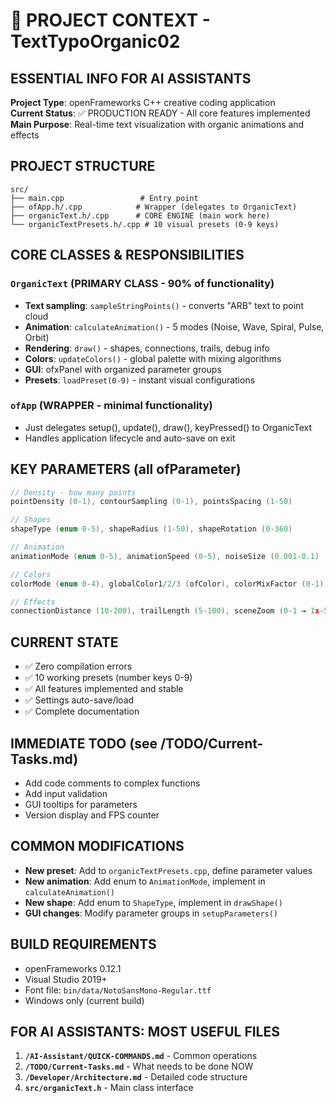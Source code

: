 # 🤖 PROJECT CONTEXT - TextTypoOrganic02

## ESSENTIAL INFO FOR AI ASSISTANTS

**Project Type**: openFrameworks C++ creative coding application  
**Current Status**: ✅ PRODUCTION READY - All core features implemented  
**Main Purpose**: Real-time text visualization with organic animations and effects  

## PROJECT STRUCTURE
```
src/
├── main.cpp                 # Entry point
├── ofApp.h/.cpp            # Wrapper (delegates to OrganicText)
├── organicText.h/.cpp      # CORE ENGINE (main work here)
└── organicTextPresets.h/.cpp # 10 visual presets (0-9 keys)
```

## CORE CLASSES & RESPONSIBILITIES

### `OrganicText` (PRIMARY CLASS - 90% of functionality)
- **Text sampling**: `sampleStringPoints()` - converts "ARB" text to point cloud
- **Animation**: `calculateAnimation()` - 5 modes (Noise, Wave, Spiral, Pulse, Orbit)  
- **Rendering**: `draw()` - shapes, connections, trails, debug info
- **Colors**: `updateColors()` - global palette with mixing algorithms
- **GUI**: ofxPanel with organized parameter groups
- **Presets**: `loadPreset(0-9)` - instant visual configurations

### `ofApp` (WRAPPER - minimal functionality)
- Just delegates setup(), update(), draw(), keyPressed() to OrganicText
- Handles application lifecycle and auto-save on exit

## KEY PARAMETERS (all ofParameter<T>)
```cpp
// Density - how many points
pointDensity (0-1), contourSampling (0-1), pointsSpacing (1-50)

// Shapes  
shapeType (enum 0-5), shapeRadius (1-50), shapeRotation (0-360)

// Animation
animationMode (enum 0-5), animationSpeed (0-5), noiseSize (0.001-0.1)

// Colors
colorMode (enum 0-4), globalColor1/2/3 (ofColor), colorMixFactor (0-1)

// Effects
connectionDistance (10-200), trailLength (5-100), sceneZoom (0-1 → 1x-5x)
```

## CURRENT STATE
- ✅ Zero compilation errors
- ✅ 10 working presets (number keys 0-9)
- ✅ All features implemented and stable
- ✅ Settings auto-save/load
- ✅ Complete documentation

## IMMEDIATE TODO (see /TODO/Current-Tasks.md)
- Add code comments to complex functions
- Add input validation  
- GUI tooltips for parameters
- Version display and FPS counter

## COMMON MODIFICATIONS
- **New preset**: Add to `organicTextPresets.cpp`, define parameter values
- **New animation**: Add enum to `AnimationMode`, implement in `calculateAnimation()`
- **New shape**: Add enum to `ShapeType`, implement in `drawShape()`
- **GUI changes**: Modify parameter groups in `setupParameters()`

## BUILD REQUIREMENTS
- openFrameworks 0.12.1
- Visual Studio 2019+
- Font file: `bin/data/NotoSansMono-Regular.ttf`
- Windows only (current build)

## FOR AI ASSISTANTS: MOST USEFUL FILES
1. **`/AI-Assistant/QUICK-COMMANDS.md`** - Common operations
2. **`/TODO/Current-Tasks.md`** - What needs to be done NOW
3. **`/Developer/Architecture.md`** - Detailed code structure
4. **`src/organicText.h`** - Main class interface